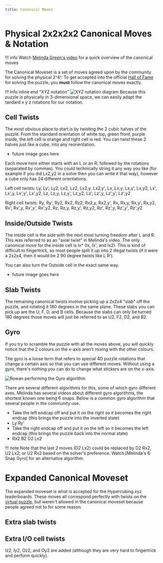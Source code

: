 ```yaml
---
title: Canonical Moves
---
```


# Physical 2x2x2x2 Canonical Moves & Notation

!!! info
    Watch [Melinda Green's video](https://www.youtube.com/watch/DzRH8BOJL8Q) for a quick overview of the canonical moves

The Canonical Moveset is a set of moves agreed upon by the community for solving the physical 2^4^. To get accepted into the official [Hall of Fame](https://superliminal.com/cube/2x2x2x2/#solutions) for solving the puzzle, you **must** follow the canonical moves exactly.

!!! info inline end "XYZ notation"
    ![XYZ notation diagram](/assets/images/xyzNotation.png)
    Because this puzzle is physically in 3-dimensional space, we can easily adapt the tandard x y z rotations for our notation.

## Cell Twists

The most obvious place to start is by twisting the 2 cubic halves of the puzzle. From the standard orientation of white top, green front, purple inside, the left cell is orange and right cell is red. You can twist these 2 halves just like a cube, into any reorientation. 

- future image goes here

Each move here either starts with an L or an R, followed by the rotations (separated by commas). You could technically string it any way you like (for example if you did Lx2,y2 in a solve then you can write it that way), however a cube only has 24 different orientations.

Left cell twists: Ly, Ly', Ly2, Lx2, Lz2, Lx2,y, Lx2,y', Lx, Lx,y, Lx,y', Lx,y2, Lx', Lx',y, Lx',y', Lx',y2, Lz, Lz,y, Lz,y', Lz,y2, Lz', Lz',y, Lz',y', Lz',y2

Right cell twists: Ry, Ry', Ry2, Rx2, Rz2, Rx2,y, Rx2,y', Rx, Rx,y, Rx,y', Rx,y2, Rx', Rx',y, Rx',y', Rx',y2, Rz, Rz,y, Rz,y', Rz,y2, Rz', Rz',y, Rz',y', Rz',y2


## Inside/Outside Twists

The inside cell is the side with the next most turning freedom after L and R. This was referred to as an "axial twist" in Melinda's video. The only canonical move for the inside cell is Ix* (Ix, Ix', and Ix2). This is kind of difficult to fingertrick, so most people split it up into 2 illegal twists (if it were a 2x2x4, then it would be 2 90 degree twists like L R').

You can also turn the Outside cell in the exact same way.

- future image goes here

## Slab Twists

The remaining canonical twists involve picking up a 2x2x4 "slab" off the puzzle, and rotating it 180 degrees in the same plane. These slabs you can pick up are the U, F, D, and B cells. Because the slabs can only be turned 180 degrees those moves will just be referred to as U2, F2, D2, and B2. 


## Gyro

If you try to scramble the puzzle with all the moves above, you will quickly notice that the 2 colours on the x-axis aren't mixing with the other colours.

The gyro is a loose term that refers to special 4D puzzle rotations that change a certain axis so that you can use different moves. Without using a gyro, there's nothing you can do to change what stickers are on the x-axis.

![Rowan performing the Gyro algorithm](/assets/images/GyroGif.gif)

There are several different algorithms for this, some of which gyro different axes. Melinda has several videos about different gyro algorithms, the shortest known one being 6 snaps. Below is a common gyro algorithm that several people in the community use.

- Take the left endcap off and put it on the right so it becomes the right endcap (this brings the puzzle into the inverted state)
- Ly Ry'
- Take the right endcap off and put it on the left so it becomes the left endcap (this brings the puzzle back into the normal state)
- Rx2 B2 D2 Lx2

!!! note
    Note that the last 2 moves (D2 Lx2) could be replaced by D2 Rx2, U2 Lx2, or U2 Rx2 based on the solver's preference.
    Watch [Melinda's 6 Snap Gyro] for an alternative algorithm. 

# Expanded Canonical Moveset

The expanded moveset is what is accepted for the Hypercubing.xyz leaderboards. These moves all correspond perfectly with twists on the [virtual puzzle](/puzzles/2x2x2x2), but weren't allowed in the canonical moveset because people agreed not to for some reason.

## Extra slab twists

## Extra I/O cell twists

Iz2, Iy2, Oz2, and Oy2 are added (although they are very hard to fingertrick and perform quickly).